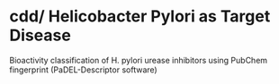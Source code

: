 # cdd/ Helicobacter Pylori as Target Disease
Bioactivity classification of H. pylori urease inhibitors using PubChem fingerprint (PaDEL-Descriptor software)
